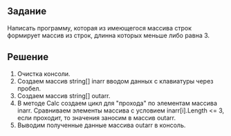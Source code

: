 ## Задание

Написать программу, которая из имеющегося массива строк формирует массив из строк, длинна которых меньше либо равна 3. 

## Решение

1. Очистка консоли.
2. Создаем массив string[] inarr вводом данных с клавиатуры через пробел.
3. Создаем массив string[] outarr.
4. В методе Calc создаем цикл для "прохода" по элементам массива inarr. Сравниваем элементы массива с условием inarr[i].Length <= 3, если проходит, то значения заносим в массив outarr.
5. Выводим полученные данные массива outarr в консоль.
